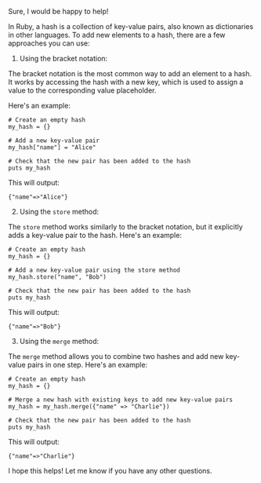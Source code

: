 Sure, I would be happy to help!

In Ruby, a hash is a collection of key-value pairs, also known as dictionaries in other languages. To add new elements to a hash, there are a few approaches you can use:

1. Using the bracket notation:

The bracket notation is the most common way to add an element to a hash. It works by accessing the hash with a new key, which is used to assign a value to the corresponding value placeholder.

Here's an example:

```
# Create an empty hash
my_hash = {}

# Add a new key-value pair
my_hash["name"] = "Alice"

# Check that the new pair has been added to the hash
puts my_hash
```

This will output:

```
{"name"=>"Alice"}
```

2. Using the `store` method:

The `store` method works similarly to the bracket notation, but it explicitly adds a key-value pair to the hash. Here's an example:

```
# Create an empty hash
my_hash = {}

# Add a new key-value pair using the store method
my_hash.store("name", "Bob")

# Check that the new pair has been added to the hash
puts my_hash
```

This will output:

```
{"name"=>"Bob"}
```

3. Using the `merge` method:

The `merge` method allows you to combine two hashes and add new key-value pairs in one step. Here's an example:

```
# Create an empty hash
my_hash = {}

# Merge a new hash with existing keys to add new key-value pairs
my_hash = my_hash.merge({"name" => "Charlie"})

# Check that the new pair has been added to the hash
puts my_hash
```

This will output:

```
{"name"=>"Charlie"}
```

I hope this helps! Let me know if you have any other questions.
